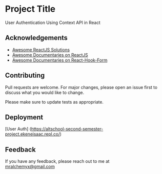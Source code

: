 
# Project Title
User Authentication Using Context API in React

## Acknowledgements

 - [Awesome ReactJS Solutions](https://stackoverflow.com/)
 - [Awesome Documentaries on ReactJS](https://freecodecamp.org)
 - [Awesome Documentaries on React-Hook-Form](https://react-hook-form.com)


## Contributing
Pull requests are welcome. For major changes, please open an issue first to discuss what you would like to change.

Please make sure to update tests as appropriate.



## Deployment

[User Auth] (https://altschool-second-semester-project.ekeneisaac.repl.co/)


## Feedback

If you have any feedback, please reach out to me at mralchemyx@gmail.com

